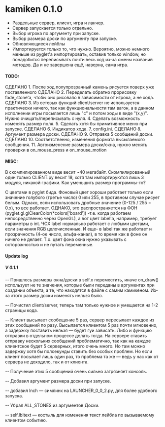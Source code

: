 # kamiken 0.1.0
- Раздельные сервер, клиент, игра и ланчер.
- Сервер запускается только отдельно.
- Выбор игрока по аргументу при запуске.
- Выбор размера доски по аргументу при запуске.
- Обновляющиеся лейблы
- Импортируется только то, что нужно. Вероятно, можно немного меньше из pyglet'а
импортировать, оставив только window, но понадобится переписывать почти весь код
из-за смены названий методов. Да и не завершена ещё, наверна, сама игра.

#### TODO:
СДЕЛАНО	1. После ход полупрозрачный камень рисуется поверх уже поставленного
СДЕЛАНО	2. Переделать обратно прорисовку fade_stone'а, чтобы оно рисовало в зависимости
			от игрока, а не хода.				
СДЕЛАНО	3. Из сетевых функций client/server не используется практически ничего, так как
			функциональности там вагон, а в данном исполнении игры посылается лишь "с"
			и потом ходы в виде "(x,y)". Нужно очищать/переписывать с нуля.
		4. Сделать возможность изменять размер поля.
		5. Сделать хотя бы примитивное меню при запуске.
СДЕЛАНО	6. Индикатор хода.
		7. config.ini.
СДЕЛАНО	8. Аргумент размера доски.
СДЕЛАНО	9. Отправка 5 сообщений доски.
СДЕЛАНО	10. Соответственно, изменения формата высылаемого сообщения.
		11. Автоизменение размера доски/окна, нужно менять проверки в on_mouse_press 
			и on_mouse_motion
		
#### MISC:
В скомпилированном виде весит ~40 мегабайт. Скомпилированный один только CLIENT.py весит 18,
хотя там импортируются лишь 3 модуля, никакой графики. Как уменьшить размер программы-то?


С цветами в pyglet бида. Фоновый цвет хороши работает только если значение
голубого (третье число) 0 или 255, в противном случае рисует белым. Однако,
если использовать дробные значение (0-125 / 255 = 0.х), то все работает. ОДНАКО,
это распространяется на ФОН (pyglet.gl.glClearColor(*colors['board']) -т.е.
когда работаем непосредственно через OpenGL), а вот цвет label'а, например,
требует параметры в int. ЧСХ label нормально работает с любыми цветами, если
значения RGB целочисленные. И еще- в label так же работает и прозрачность (4-ое
число, альфа-канал), в то время как в фоне он ничего не делает. Т.о. цвет фона
окна нужно указывать с осторожностью и не путать переменные.

#### Update log
##### V 0.1.1
-- Пришлось размеры окна/доски в self.x переместить, иначе on_draw() использует не те
значения, которые были переданы в аргументах при создании объекта, а те, что находятся
в файле с самим камикеном. Из-за этого размер доски изменять нельзя было.

-- Почистил client/server, теперь там только нужное и умещается на 1-2 страницы кода.

-- Клиент высылает сообещение 5 раз, сервер пересылает каждое из этих сообщений по разу.
Высылается клиентом 5 раз почти мгновенно, а задержку поставить нельзя — будет гуи 
зависать. Либо и функцию отправки в отдельном процессе делать тогда. На сервере 
ставить отправку нескольких сообщений проблематично, так как на каждое клиентское будет
5 серверных, итого очень много. Но там можно задержку хотя бы полсекунды ставить
без особых проблем. Но если клиент посылает лишь один раз, то проблема та же — ведь у нас
как от сервера не доходило, так и от клиента.

-- Получение этих 5 сообщений очень сильно загрязняет консоль.

-- Добавил аргумент размера доски при запуске.

-- добавил lnch — симлинк на LAUNCHER_0_0_2.py, для более удобного запуска.

-- Убрал ALL_STONES из аргументов Доски.

-- self.lbltext — костыль для изменения текст лейбла по вызываемому клиентом событию.